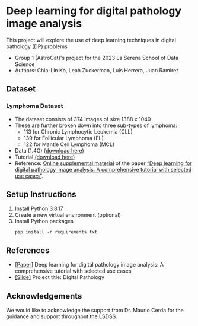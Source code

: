 # Deep learning for digital pathology image analysis
This project will explore the use of deep learning techniques in digital pathology (DP) problems

- Group 1 (AstroCat)'s project for the 2023 La Serena School of Data Science
- Authors: Chia-Lin Ko, Leah Zuckerman, Luis Herrera, Juan Ramirez

## Dataset

### Lymphoma Dataset 
- The dataset consists of 374 images of size 1388 x 1040
- These are further broken down into three sub-types of lymphoma:
    - 113 for Chronic Lymphocytic Leukemia (CLL)
    - 139 for Follicular Lymphoma (FL)
    - 122 for Mantle Cell Lymphoma (MCL)
- Data (1.4G) [(download here)](http://andrewjanowczyk.com/wp-static/lymphoma.tar.gz)
- Tutorial [(download here)](http://andrewjanowczyk.com/use-case-7-lymphoma-sub-type-classification/)
- Reference: [Online supplemental material](http://www.andrewjanowczyk.com/deep-learning/) of the paper [“Deep learning for digital pathology image analysis: A comprehensive tutorial with selected use cases”](https://www.sciencedirect.com/science/article/pii/S2153353922005478?via%3Dihub).


## Setup Instructions

1. Install Python 3.8.17
2. Create a new virtual environment (optional)
3. Install Python packages
    ```
    pip install -r requirements.txt
    ```

## References
- [[Paper]](https://www.sciencedirect.com/science/article/pii/S2153353922005478?via%3Dihub) Deep learning for digital pathology image analysis: A comprehensive tutorial with selected use cases
- [[Slide]](https://drive.google.com/file/d/1b6PNF5QdTOtBL3q_vjM5L5P9irI8ujCI/view) Project title: Digital Pathology

## Acknowledgements
We would like to acknowledge the support from Dr. Maurio Cerda for the guidance and support throughout the LSDSS.

